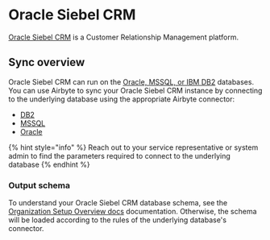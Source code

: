 # Oracle Siebel CRM

[Oracle Siebel CRM](https://www.oracle.com/cx/siebel/) is a Customer Relationship Management platform.

## Sync overview

Oracle Siebel CRM can run on the [Oracle, MSSQL, or IBM DB2](https://docs.oracle.com/cd/E88140\_01/books/DevDep/installing-and-configuring-siebel-crm.html#PrerequisiteSoftware) databases. You can use Airbyte to sync your Oracle Siebel CRM instance by connecting to the underlying database using the appropriate Airbyte connector:

* [DB2](db2.md)
* [MSSQL](mssql.md)
* [Oracle](oracle.md)

{% hint style="info" %}
Reach out to your service representative or system admin to find the parameters required to connect to the underlying database
{% endhint %}

### Output schema

To understand your Oracle Siebel CRM database schema, see the [Organization Setup Overview docs](https://docs.oracle.com/cd/E88140\_01/books/DevDep/basic-organization-setup-overview.html#basic-organization-setup-overview) documentation. Otherwise, the schema will be loaded according to the rules of the underlying database's connector.
